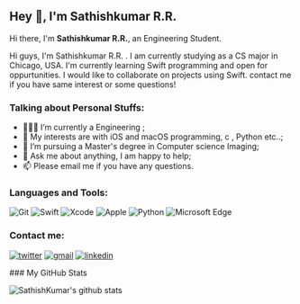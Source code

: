 ## Hey 👋, I'm Sathishkumar R.R.

Hi there, I'm **Sathishkumar R.R.**, an Engineering Student.

Hi guys, I'm Sathishkumar R.R. . I am currently studying as a CS major in Chicago, USA. I'm currently learning Swift programming and open for oppurtunities. I would like to collaborate on projects using Swift. contact me if you have same interest or some questions!

### Talking about Personal Stuffs:

- 👨🏽‍💻 I’m currently a Engineering ; 
- 🤔 My interests are with iOS and macOS programming, c , Python etc..;
- 💼 I’m pursuing a Master's degree in Computer science Imaging;
- 💬 Ask me about anything, I am happy to help;
- 📫 Please email me if you have any questions.

### Languages and Tools:

![Git](https://img.shields.io/badge/Git-F05032?style=flat-square&logo=Git&logoColor=white)
![Swift](https://img.shields.io/badge/Swift-FA7343?style=flat-square&logo=Swift&logoColor=white)
![Xcode](https://img.shields.io/badge/Xcode-1575F9?style=flat-square&logo=Xcode&logoColor=white)
![Apple](https://img.shields.io/badge/iPhone_and_MacBook-999999?style=flat-square&logo=Apple&logoColor=white)
![Python](https://img.shields.io/badge/Python-3776AB?style=flat-square&logo=Python&logoColor=white)
![Microsoft Edge](https://img.shields.io/badge/Microsoft_Edge-0078D7?style=flat-square&logo=Microsoft-Edge&logoColor=white)

   
	
### Contact me:
<p>
<a href="https://twitter.com/sathish79725137" target="_blank"><img src="https://img.shields.io/badge/sathish79725137-1DA1F2?style=for-the-badge&logo=twitter&logoColor=white" alt="twitter"></a> <a href="mailto:sathishkumarr012@gmail.com" target="_blank"><img src="https://img.shields.io/badge/sathishkumarr012-D14836?style=for-the-badge&logo=gmail&logoColor=white" alt="gmail"></a> <a href="https://www.linkedin.com/in/sathishkumar-r-r-408900206" target="_blank"><img src="https://img.shields.io/badge/sathishkumar-0077B5?style=for-the-badge&logo=linkedin&logoColor=white" alt="linkedin"></a>
</p>
### My GitHub Stats

![SathishKumar's github stats](https://github-readme-stats.vercel.app/api?username=sathishkumarr012&show_icons=true)


